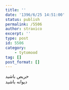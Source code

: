 ```yaml
---
title: ''
date: '1396/6/25 14:51:00'
status: publish
permalink: /5506
author: straxico
excerpt: ''
type: post
id: 5506
category:
    - tytomood
tag: []
post_format: []
---
```

حریص باشید  
دیوانه باشید